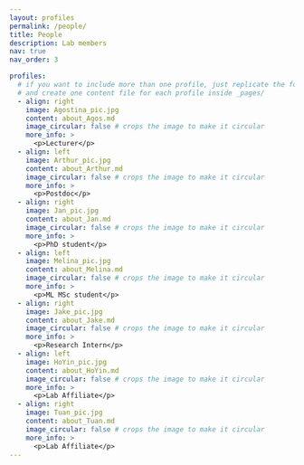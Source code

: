 ```yaml
---
layout: profiles
permalink: /people/
title: People
description: Lab members
nav: true
nav_order: 3

profiles:
  # if you want to include more than one profile, just replicate the following block
  # and create one content file for each profile inside _pages/
  - align: right
    image: Agostina_pic.jpg
    content: about_Agos.md
    image_circular: false # crops the image to make it circular
    more_info: >
      <p>Lecturer</p>
  - align: left
    image: Arthur_pic.jpg
    content: about_Arthur.md
    image_circular: false # crops the image to make it circular
    more_info: >
      <p>Postdoc</p>
  - align: right
    image: Jan_pic.jpg
    content: about_Jan.md
    image_circular: false # crops the image to make it circular
    more_info: >
      <p>PhD student</p>
  - align: left
    image: Melina_pic.jpg
    content: about_Melina.md
    image_circular: false # crops the image to make it circular
    more_info: >
      <p>ML MSc student</p>
  - align: right
    image: Jake_pic.jpg
    content: about_Jake.md
    image_circular: false # crops the image to make it circular
    more_info: >
      <p>Research Intern</p>
  - align: left
    image: HoYin_pic.jpg
    content: about_HoYin.md
    image_circular: false # crops the image to make it circular
    more_info: >
      <p>Lab Affiliate</p>
  - align: right
    image: Tuan_pic.jpg
    content: about_Tuan.md
    image_circular: false # crops the image to make it circular
    more_info: >
      <p>Lab Affiliate</p>      
---
```

